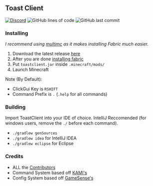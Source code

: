 ## Toast Client
[![Discord](https://img.shields.io/discord/668416925671489547)](https://discord.gg/PASHZanfyc)
![GitHub lines of code](https://tokei.rs/b1/github/RemainingToast/toastclient)
![GitHub last commit](https://img.shields.io/github/last-commit/RemainingToast/toastclient)

### Installing
*I recommend using [multimc](https://multimc.org/) as it makes installing Fabric much easier.*

1. Download the latest release [here](https://github.com/RemainingToast/toastclient/releases/)
2. After you are done [installing fabric](https://fabricmc.net/wiki/install)
3. Put `toastclient.jar` inside `.minecraft/mods/`
4. Launch Minecraft

Note (By Default):
* ClickGui Key is `RSHIFT`
* Command Prefix is `.` (`.help` for all commands)

### Building

Import ToastClient into your IDE of choice. IntelliJ Reccomended (for windows users, remove the `./` before each command).
- `./gradlew genSources`
- `./gradlew idea` for IntelliJ IDEA
- `./gradlew eclipse` for Eclipse

### Credits 

* ALL the [Contributors](https://github.com/RemainingToast/ToastClient/graphs/contributors)
* Command System based off [KAMI's](https://github.com/zeroeightysix/KAMI/)
* Config System based off [GameSense's](https://github.com/IUDevman/gamesense-client)
